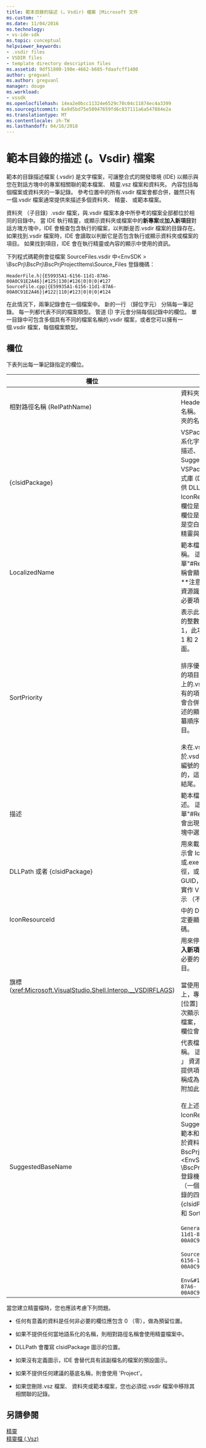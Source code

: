```yaml
---
title: 範本目錄的描述 (。Vsdir) 檔案 |Microsoft 文件
ms.custom: ''
ms.date: 11/04/2016
ms.technology:
- vs-ide-sdk
ms.topic: conceptual
helpviewer_keywords:
- .vsdir files
- VSDIR files
- template directory description files
ms.assetid: 9df51800-190e-4662-b685-fdaafcff1400
author: gregvanl
ms.author: gregvanl
manager: douge
ms.workload:
- vssdk
ms.openlocfilehash: 14ea2e0bcc11324e6529c70c04c11874ec4a3399
ms.sourcegitcommit: 6a9d5bd75e50947659fd6c837111a6a547884e2a
ms.translationtype: MT
ms.contentlocale: zh-TW
ms.lasthandoff: 04/16/2018
---
```

# <a name="template-directory-description-vsdir-files"></a>範本目錄的描述 (。Vsdir) 檔案
範本的目錄描述檔案 (.vsdir) 是文字檔案，可讓整合式的開發環境 (IDE) 以顯示與您在對話方塊中的專案相關聯的範本檔案、 精靈.vsz 檔案和資料夾。 內容包括每個檔案或資料夾的一筆記錄。 參考位置中的所有.vsdir 檔案會都合併，雖然只有一個.vsdir 檔案通常提供來描述多個資料夾、 精靈、 或範本檔案。  
  
 資料夾 （子目錄）.vsdir 檔案，與.vsdir 檔案本身中所參考的檔案全部都位於相同的目錄中。 當 IDE 執行精靈，或顯示資料夾或檔案中的**新專案**或**加入新項目**對話方塊方塊中，IDE 會檢查包含執行的檔案，以判斷是否.vsdir 檔案的目錄存在。 如果找到.vsdir 檔案時，IDE 會讀取以判斷它是否包含執行或顯示資料夾或檔案的項目。 如果找到項目，IDE 會在執行精靈或內容的顯示中使用的資訊。  
  
 下列程式碼範例會從檔案 SourceFiles.vsdir 中\<EnvSDK > \BscPrj\BscPrj\BscPrjProjectItems\Source_Files 登錄機碼：  
  
```  
HeaderFile.h|{E59935A1-6156-11d1-87A6-00A0C91E2A46}|#125|130|#126|0|0|0|#127  
SourceFile.cpp|{E59935A1-6156-11d1-87A6-00A0C91E2A46}|#122|110|#123|0|0|0|#124  
```  
  
 在此情況下，兩筆記錄會在一個檔案中。 新的一行 （歸位字元） 分隔每一筆記錄。 每一列都代表不同的檔案類型。 管道 (&#124;) 字元會分隔每個記錄中的欄位。 單一目錄中可包含多個具有不同的檔案名稱的.vsdir 檔案，或者您可以擁有一個.vsdir 檔案，每個檔案類型。  
  
## <a name="fields"></a>欄位  
 下表列出每一筆記錄指定的欄位。  
  
|欄位|描述|  
|-----------|-----------------|  
|相對路徑名稱 (RelPathName)|資料夾、 範本或.vsz 檔案，例如 HeaderFile.h 或 MyWizard.vsz 的名稱。 這個欄位也可以用來代表資料夾的名稱。|  
|{clsidPackage}|VSPackage 可讓您存取中的當地語系化字串，例如 LocalizedName、 描述、 IconResourceId 和 SuggestedBaseName，VSPackage 的附屬項目動態連結程式庫 (DLL) 資源的 GUID。 如果未提供 DLLPath，適用於 IconResourceId。 **注意：**這個欄位是選擇性的除非一或多個先前的欄位是資源識別碼。 這個欄位是通常是空白的未當地語系化文字的第三方精靈與對應的.vsdir 檔案。|  
|LocalizedName|範本檔案或精靈的當地語系化的名稱。 這個欄位可以是字串或表單"#ResID 」 資源識別項。 這個名稱會顯示在**加入新項目** 對話方塊。 **注意：**如果 LocalizedName 資源識別項，則 {clsidPackage} 是必要項。|  
|SortPriority|表示此範本檔案或精靈的相對優先權的整數。 例如，如果此項目有值為 1，此項目會顯示其他項目旁的值為 1 和 2 或更大的所有項目排序值前面。<br /><br /> 排序優先順序是相對於相同的目錄中的項目。 相同的目錄中可能有一個以上的.vsdir 檔案。 在此情況下，從所有的項目*。*該目錄中的 vsdir 檔案會合併。 具有相同優先順序的項目所述的顯示名稱不區分大小寫的詞典編纂順序。 `_wcsicmp`函式用來排序項目。<br /><br /> 未在.vsdir 檔中描述的項目包括大於.vsdir 檔案中列出的最高優先順序編號的優先順序數字。 結果是清單的，這些項目所顯示，不論其名稱的結尾。|  
|描述|範本檔案或精靈的當地語系化的描述。 這個欄位可以是字串或表單"#ResID 」 資源識別項。 此字串會出現在**新專案**或**加入新項目**對話方塊中選取項目時。|  
|DLLPath 或者 {clsidPackage}|用來載入的範本檔案或精靈圖示。 圖示會 IconResourceId 載入做為從.dll 或.exe 檔案的資源。 使用完整路徑，或是使用 VSPackage 的 GUID，可以識別此.dll 或.exe 檔案。 實作 VSPackage 的 DLL 用來載入圖示 （不附屬 DLL）。|  
|IconResourceId|中的 DLL 或 VSPackage 的實作會決定要顯示的圖示的 DLL 的資源識別碼。|  
|旗標 (<xref:Microsoft.VisualStudio.Shell.Interop.__VSDIRFLAGS>)|用來停用或啟用**名稱**和**位置**欄位上**加入新項目** 對話方塊。 值**旗標**欄位是必要的位元旗標的組合十進位對等項目。<br /><br /> 當使用者選取的項目上**新增**索引標籤上，專案會決定是否 [名稱] 欄位和 [位置] 欄位會顯示當**加入新項目**第一次顯示對話方塊。 項目，透過.vsdir 檔案，可以控制只選取項目時是否將欄位會啟用與停用。|  
|SuggestedBaseName|代表檔案、 精靈 」 或範本的預設名稱。 這個欄位是字串或表單"#ResID 」 資源識別項。 IDE 會使用此值來提供項目的預設名稱。 整數值，讓名稱成為唯一的例如 MyFile21.asp 會附加此基底值。<br /><br /> 在上述清單中，描述、 DLLPath、 IconResourceId、 旗標和 SuggestedBaseNumber 僅適用於範本和精靈的檔案。 這些欄位不適用於資料夾中。 這項事實如下所示的 BscPrjProjectItems 檔案中的程式碼\<EnvSDK > \BscPrj\BscPrj\BscPrjProjectItems 登錄機碼。 這個檔案包含三筆記錄 （一個用於每個資料夾） 與每一筆記錄的四個欄位： RelPathName，{clsidPackage}，LocalizedName 和 SortPriority。<br /><br /> `General&#124;{E59935A1-6156-11d1-87A6-00A0C91E2A46}&#124;#110&#124;100`<br /><br /> `Source_Files&#124;{E59935A1-6156-11d1-87A6-00A0C91E2A46}&#124;#111&#124;110`<br /><br /> `Env&#124;{E59935A1-6156-11d1-87A6-00A0C91E2A46}&#124;#112&#124;120`|  
  
 當您建立精靈檔時，您也應該考慮下列問題。  
  
-   任何有意義的資料是任何非必要的欄位應包含 0 （零），做為預留位置。  
  
-   如果不提供任何當地語系化的名稱，則相對路徑名稱會使用精靈檔案中。  
  
-   DLLPath 會覆寫 clsidPackage 圖示的位置。  
  
-   如果沒有定義圖示，IDE 會替代具有該副檔名的檔案的預設圖示。  
  
-   如果不提供任何建議的基底名稱，則會使用 'Project'。  
  
-   如果您刪除.vsz 檔案、 資料夾或範本檔案，您也必須從.vsdir 檔案中移除其相關聯的記錄。  
  
## <a name="see-also"></a>另請參閱  
 [精靈](../../extensibility/internals/wizards.md)   
 [精靈檔 (.Vsz)](../../extensibility/internals/wizard-dot-vsz-file.md)